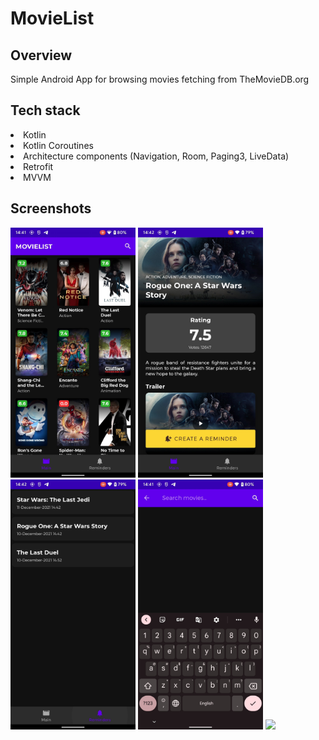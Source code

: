 # MovieList

## Overview
Simple Android App for browsing movies fetching from TheMovieDB.org

## Tech stack
<li>Kotlin
<li>Kotlin Coroutines
<li>Architecture components (Navigation, Room, Paging3, LiveData)
<li>Retrofit
<li>MVVM

## Screenshots
<img src="media/moviesFragment.jpg" width="200">
<img src="media/movieDetailFragment.jpg" width="200">
<img src="media/remindersFragment.jpg" width="200">
<img src="media/searchFragment.jpg" width="200">
<img src="media/movieList.gif" width="200">